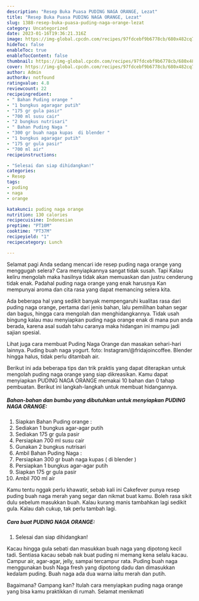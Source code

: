 ```yaml
---
description: "Resep Buka Puasa PUDING NAGA ORANGE, Lezat"
title: "Resep Buka Puasa PUDING NAGA ORANGE, Lezat"
slug: 1388-resep-buka-puasa-puding-naga-orange-lezat
category: Uncategorized
date: 2023-01-16T19:36:21.316Z
image: https://img-global.cpcdn.com/recipes/97fdcebf9b6778cb/680x482cq70/puding-naga-orange-foto-resep-utama.jpg
hideToc: false
enableToc: true
enableTocContent: false
thumbnail: https://img-global.cpcdn.com/recipes/97fdcebf9b6778cb/680x482cq70/puding-naga-orange-foto-resep-utama.jpg
cover: https://img-global.cpcdn.com/recipes/97fdcebf9b6778cb/680x482cq70/puding-naga-orange-foto-resep-utama.jpg
author: Admin
authorAv: notfound
ratingvalue: 4.8
reviewcount: 22
recipeingredient:
- " Bahan Puding orange "
- "1 bungkus agaragar putih"
- "175 gr gula pasir"
- "700 ml susu cair"
- "2 bungkus nutrisari"
- " Bahan Puding Naga "
- "300 gr buah naga kupas  di blender "
- "1 bungkus agaragar putih"
- "175 gr gula pasir"
- "700 ml air"
recipeinstructions:

- "Selesai dan siap dihidangkan!"
categories:
- Resep
tags:
- puding
- naga
- orange

katakunci: puding naga orange 
nutrition: 130 calories
recipecuisine: Indonesian
preptime: "PT10M"
cooktime: "PT37M"
recipeyield: "1"
recipecategory: Lunch

---
```



Selamat pagi Anda sedang mencari ide resep puding naga orange yang menggugah selera? Cara menyiapkannya sangat tidak susah. Tapi Kalau keliru mengolah maka hasilnya tidak akan memuaskan dan justru cenderung tidak enak. Padahal puding naga orange yang enak harusnya Kan mempunyai aroma dan cita rasa yang dapat memancing selera kita.


Ada beberapa hal yang sedikit banyak mempengaruhi kualitas rasa dari puding naga orange, pertama dari jenis bahan, lalu pemilihan bahan segar dan bagus, hingga cara mengolah dan menghidangkannya. Tidak usah bingung kalau mau menyiapkan puding naga orange enak di mana pun anda berada, karena asal sudah tahu caranya maka hidangan ini mampu jadi sajian spesial.

Lihat juga cara membuat Puding Naga Orange dan masakan sehari-hari lainnya. Puding buah naga yogurt. foto: Instagram/@fridajoincoffee. Blender hingga halus, tidak perlu ditambah air.


Berikut ini ada beberapa tips dan trik praktis yang dapat diterapkan untuk mengolah puding naga orange yang siap dikreasikan. Kamu dapat menyiapkan PUDING NAGA ORANGE memakai 10 bahan dan 0 tahap pembuatan. Berikut ini langkah-langkah untuk membuat hidangannya.

<!--inarticleads1-->

##### Bahan-bahan dan bumbu yang dibutuhkan untuk menyiapkan PUDING NAGA ORANGE:

1. Siapkan  Bahan Puding orange :
1. Sediakan 1 bungkus agar-agar putih
1. Sediakan 175 gr gula pasir
1. Persiapkan 700 ml susu cair
1. Gunakan 2 bungkus nutrisari
1. Ambil  Bahan Puding Naga :
1. Persiapkan 300 gr buah naga kupas ( di blender )
1. Persiapkan 1 bungkus agar-agar putih
1. Siapkan 175 gr gula pasir
1. Ambil 700 ml air


Kamu tentu nggak perlu khawatir, sebab kali ini Cakefever punya resep puding buah naga merah yang segar dan nikmat buat kamu. Boleh rasa sikit dulu sebelum masukkan buah. Kalau kurang manis tambahkan lagi sedikit gula. Kalau dah cukup, tak perlu tambah lagi. 

<!--inarticleads2-->

##### Cara buat PUDING NAGA ORANGE:


1. Selesai dan siap dihidangkan!

Kacau hingga gula sebati dan masukkan buah naga yang dipotong kecil tadi. Sentiasa kacau sebab nak buat puding ni memang kena selalu kacau. Campur air, agar-agar, jelly, sampai tercampur rata. Puding buah naga menggunakan bush Naga fresh yang dipotong dadu dan dimasukkan kedalam puding. Buah naga ada dua warna iaitu merah dan putih. 

Bagaimana? Gampang kan? Itulah cara menyiapkan puding naga orange yang bisa kamu praktikkan di rumah. Selamat menikmati
